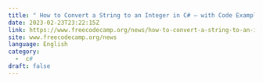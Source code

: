 ```yaml
---
title: " How to Convert a String to an Integer in C# – with Code Examples "
date: 2023-02-23T23:22:15Z
link: https://www.freecodecamp.org/news/how-to-convert-a-string-to-an-integer-in-c-sharp/?utm_medium=RSS&utm_source=news.12bit.vn
site: www.freecodecamp.org/news
language: English
category:
  -  c# 
draft: false
---
```

